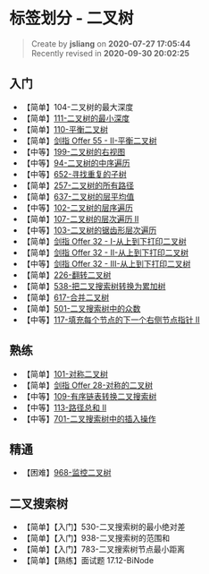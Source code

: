 标签划分 - 二叉树
===

> Create by **jsliang** on **2020-07-27 17:05:44**  
> Recently revised in **2020-09-30 20:02:25**

## 入门

* 【简单】104-二叉树的最大深度
* 【简单】[111-二叉树的最小深度](https://leetcode-cn.com/problems/minimum-depth-of-binary-tree/)
* 【简单】[110-平衡二叉树](https://leetcode-cn.com/problems/balanced-binary-tree/)
* 【简单】[剑指 Offer 55 - II-平衡二叉树](https://leetcode-cn.com/problems/ping-heng-er-cha-shu-lcof/)
* 【中等】[199-二叉树的右视图](https://leetcode-cn.com/problems/binary-tree-right-side-view)
* 【中等】[94-二叉树的中序遍历](https://leetcode-cn.com/problems/binary-tree-inorder-traversal/)
* 【中等】[652-寻找重复的子树](https://leetcode-cn.com/problems/find-duplicate-subtrees/)
* 【简单】[257-二叉树的所有路径](https://leetcode-cn.com/problems/binary-tree-paths/)
* 【简单】[637-二叉树的层平均值](https://leetcode-cn.com/problems/average-of-levels-in-binary-tree/)
* 【中等】[102-二叉树的层序遍历](https://leetcode-cn.com/problems/binary-tree-level-order-traversal/)
* 【简单】[107-二叉树的层次遍历 II](https://leetcode-cn.com/problems/binary-tree-level-order-traversal-ii/)
* 【中等】[103-二叉树的锯齿形层次遍历](https://leetcode-cn.com/problems/binary-tree-zigzag-level-order-traversal/)
* 【简单】[剑指 Offer 32 - I-从上到下打印二叉树](https://leetcode-cn.com/problems/cong-shang-dao-xia-da-yin-er-cha-shu-lcof/)
* 【简单】[剑指 Offer 32 - II-从上到下打印二叉树](https://leetcode-cn.com/problems/cong-shang-dao-xia-da-yin-er-cha-shu-ii-lcof/)
* 【中等】[剑指 Offer 32 - III-从上到下打印二叉树](https://leetcode-cn.com/problems/cong-shang-dao-xia-da-yin-er-cha-shu-iii-lcof/)
* 【简单】[226-翻转二叉树](https://leetcode-cn.com/problems/invert-binary-tree/)
* 【简单】[538-把二叉搜索树转换为累加树](https://leetcode-cn.com/problems/convert-bst-to-greater-tree/)
* 【简单】[617-合并二叉树](https://leetcode-cn.com/problems/merge-two-binary-trees/)
* 【简单】[501-二叉搜索树中的众数](https://leetcode-cn.com/problems/find-mode-in-binary-search-tree/)
* 【中等】[117-填充每个节点的下一个右侧节点指针 II](https://leetcode-cn.com/problems/populating-next-right-pointers-in-each-node-ii/)

## 熟练

* 【简单】[101-对称二叉树](https://leetcode-cn.com/problems/symmetric-tree/)
* 【简单】[剑指 Offer 28-对称的二叉树](https://leetcode-cn.com/problems/dui-cheng-de-er-cha-shu-lcof/)
* 【中等】[109-有序链表转换二叉搜索树](https://leetcode-cn.com/problems/convert-sorted-list-to-binary-search-tree/)
* 【中等】[113-路径总和 II](https://leetcode-cn.com/problems/path-sum-ii/)
* 【中等】[701-二叉搜索树中的插入操作](https://leetcode-cn.com/problems/insert-into-a-binary-search-tree/)

## 精通

* 【困难】[968-监控二叉树](https://leetcode-cn.com/problems/binary-tree-cameras/)

## 二叉搜索树

* 【简单】【入门】530-二叉搜索树的最小绝对差
* 【简单】【入门】938-二叉搜索树的范围和
* 【简单】【入门】783-二叉搜索树节点最小距离
* 【简单】【熟练】面试题 17.12-BiNode